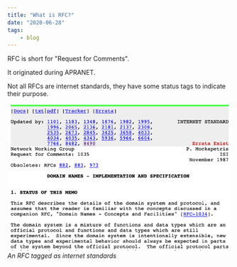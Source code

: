 ```yaml
---
title: "What is RFC?"
date: "2020-06-28"
tags:
    - blog
---
```


RFC is short for "Request for Comments".

It originated during APRANET.

Not all RFCs are internet standards, they have some status tags to indicate their purpose.

![RFC](./static/a9423fb0_RFC.png)
*An RFC tagged as internet standards*
